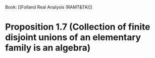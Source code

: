 Book: [[Folland Real Analysis (RAMT&TA)]]
# Proposition 1.7 (Collection of finite disjoint unions of an elementary family is an algebra)
